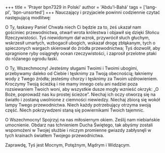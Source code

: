 +++
title = 'Prayer bpn7329 in Polski'
author = 'Abdu'l-Bahá'
tags = ['lang-pl', 'bpn-unsorted']
+++
Nauczający i przyjaciele powinni codziennie czytać następującą modlitwę:
   
O Ty, łaskawy Panie! Chwała niech Ci będzie za to, żeś ukazał nam gościniec przewodnictwa, otwarł wrota królestwa i objawił się dzięki Słońcu Rzeczywistości. Tyś niewidomym dał wzrok, przywrócił słuch głuchym, wskrzesił umarłych, wzbogacił ubogich, wskazał drogę zbłąkanym, tych o spieczonych wargach skierował do źródła przewodnictwa; Tyś dozwolił, aby spragnione ryby osiągnęły ocean rzeczywistości, i zaprosił przelotne ptaki do różanego ogrodu łaski.
   
O Ty, Wszechmocny! Jesteśmy sługami Twoimi i Twoimi ubogimi, przebywamy daleko od Ciebie i tęsknimy za Twoją obecnością; łakniemy wody z Twego źródła; jesteśmy chorzy i tęsknimy za Twoim uzdrowieniem. Kroczymy Twoją ścieżką i nie mamy innego celu ani nadziei poza rozsiewaniem Twoich woni, aby wszystkie dusze mogły wznieść okrzyk: „O Boże, poprowadź nas ku prostej ścieżce”. Niechaj ich oczy otworzą się na światło i zostaną uwolnione z ciemności niewiedzy. Niechaj zbiorą się wokół lampy Twego przewodnictwa. Niech każdy potrzebujący otrzyma swoją część. Niech pokrzywdzeni staną się powiernikami Twoich tajemnic.
   
O Wszechmocny! Spojrzyj na nas miłosiernym okiem. Ześlij nam niebiańskie umocnienie. Obdarz nas tchnieniem Ducha Świętego, tak abyśmy zostali wspomożeni w Twojej służbie i niczym promienne gwiazdy zabłysnęli w tych krainach światłem Twojego przewodnictwa.
   
Zaprawdę, Tyś jest Mocnym, Potężnym, Mądrym i Widzącym.
